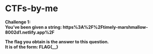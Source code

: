 # CTFs-by-me

<b>Challenge 1:<b><br>
You’ve been given a string: https%3A%2F%2Ftimely-marshmallow-8002d1.netlify.app%2F<br>

The flag you obtain is the answer to this question. <br>
It is of the form: FLAG{__}<br>
